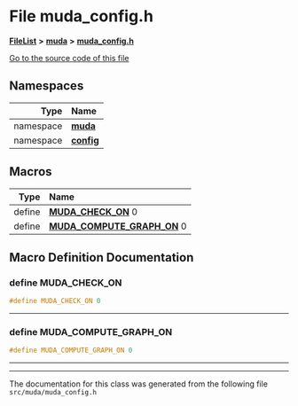 

# File muda\_config.h



[**FileList**](files.md) **>** [**muda**](dir_be047e8c00f93e2e88c2a417393a7f42.md) **>** [**muda\_config.h**](muda__config_8h.md)

[Go to the source code of this file](muda__config_8h_source.md)
















## Namespaces

| Type | Name |
| ---: | :--- |
| namespace | [**muda**](namespacemuda.md) <br> |
| namespace | [**config**](namespacemuda_1_1config.md) <br> |



















































## Macros

| Type | Name |
| ---: | :--- |
| define  | [**MUDA\_CHECK\_ON**](muda__config_8h.md#define-muda_check_on)  0<br> |
| define  | [**MUDA\_COMPUTE\_GRAPH\_ON**](muda__config_8h.md#define-muda_compute_graph_on)  0<br> |

## Macro Definition Documentation





### define MUDA\_CHECK\_ON 

```C++
#define MUDA_CHECK_ON 0
```




<hr>



### define MUDA\_COMPUTE\_GRAPH\_ON 

```C++
#define MUDA_COMPUTE_GRAPH_ON 0
```




<hr>

------------------------------
The documentation for this class was generated from the following file `src/muda/muda_config.h`

